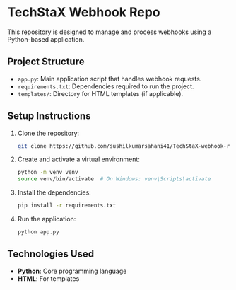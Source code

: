 # TechStaX Webhook Repo

This repository is designed to manage and process webhooks using a Python-based application.

## Project Structure

- `app.py`: Main application script that handles webhook requests.
- `requirements.txt`: Dependencies required to run the project.
- `templates/`: Directory for HTML templates (if applicable).

## Setup Instructions

1. Clone the repository:
    ```bash
    git clone https://github.com/sushilkumarsahani41/TechStaX-webhook-repo.git
    ```

2. Create and activate a virtual environment:
    ```bash
    python -m venv venv
    source venv/bin/activate  # On Windows: venv\Scripts\activate
    ```

3. Install the dependencies:
    ```bash
    pip install -r requirements.txt
    ```

4. Run the application:
    ```bash
    python app.py
    ```

## Technologies Used

- **Python**: Core programming language
- **HTML**: For templates
